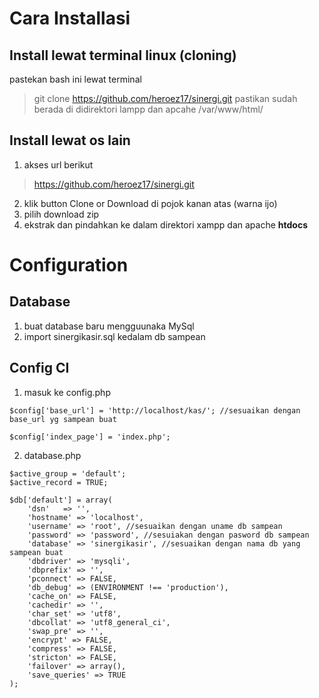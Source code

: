# Cara Installasi 
## Install lewat terminal linux (cloning)
pastekan bash ini lewat terminal
> git clone https://github.com/heroez17/sinergi.git
pastikan sudah berada di didirektori lampp dan apcahe /var/www/html/
## Install lewat os lain
1. akses url berikut
> https://github.com/heroez17/sinergi.git
2. klik button Clone or Download di pojok kanan atas (warna ijo)
3. pilih download zip
4. ekstrak dan pindahkan ke dalam direktori xampp dan apache **htdocs**

# Configuration
## Database
1. buat database baru mengguunaka MySql
2. import sinergikasir.sql kedalam db sampean
## Config CI
1. masuk ke config.php
```
$config['base_url']	= 'http://localhost/kas/'; //sesuaikan dengan base_url yg sampean buat

$config['index_page'] = 'index.php';
```
2. database.php
```
$active_group = 'default';
$active_record = TRUE;

$db['default'] = array(
	'dsn'	=> '',
	'hostname' => 'localhost',
	'username' => 'root', //sesuaikan dengan uname db sampean
	'password' => 'password', //sesuiakan dengan pasword db sampean
	'database' => 'sinergikasir', //sesuaikan dengan nama db yang sampean buat
	'dbdriver' => 'mysqli',
	'dbprefix' => '',
	'pconnect' => FALSE,
	'db_debug' => (ENVIRONMENT !== 'production'),
	'cache_on' => FALSE,
	'cachedir' => '',
	'char_set' => 'utf8',
	'dbcollat' => 'utf8_general_ci',
	'swap_pre' => '',
	'encrypt' => FALSE,
	'compress' => FALSE,
	'stricton' => FALSE,
	'failover' => array(),
	'save_queries' => TRUE
);
```
